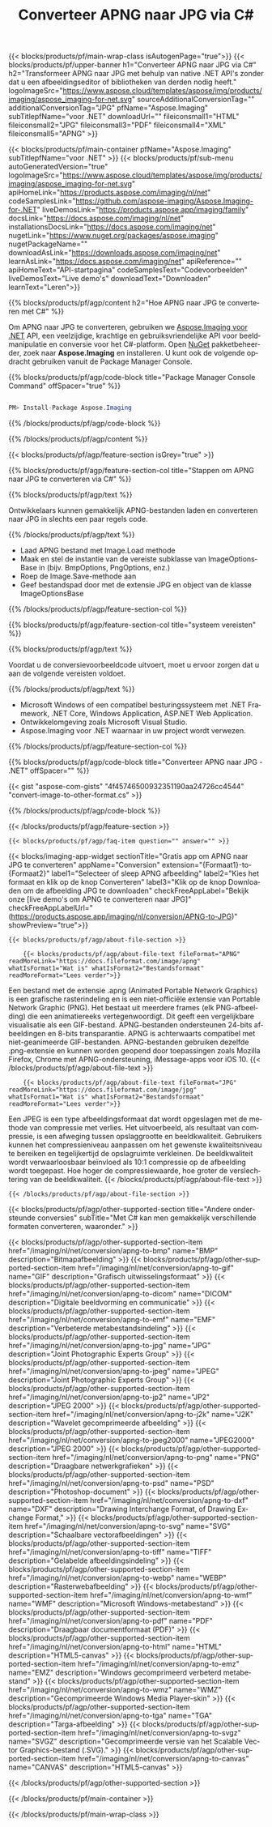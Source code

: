 ﻿---
title: Converteer APNG naar JPG via C# 
weight: 3920
url: /nl/net/conversion/apng-to-jpg/ 
lang: nl
langdirlevel: 2
locales: ja,it,zh-hant,ru,de,es,fr,nl,id,lt,pl,pt,vi,tr,ko,zh-hans
description: Voorbeeldcode voor APNG naar JPG C#-conversie. Gebruik API-voorbeeldcode voor batch APNG-bestanden naar JPG-conversie binnen VB.NET, Asp.NET of een op .NET gebaseerde toepassing.
---

{{< blocks/products/pf/main-wrap-class isAutogenPage="true">}}
{{< blocks/products/pf/upper-banner h1="Converteer APNG naar JPG via C#" h2="Transformeer APNG naar JPG met behulp van native .NET API's zonder dat u een afbeeldingseditor of bibliotheken van derden nodig heeft." logoImageSrc="https://www.aspose.cloud/templates/aspose/img/products/imaging/aspose_imaging-for-net.svg" sourceAdditionalConversionTag="" additionalConversionTag="JPG" pfName="Aspose.Imaging" subTitlepfName="voor .NET" downloadUrl="" fileiconsmall1="HTML" fileiconsmall2="JPG" fileiconsmall3="PDF" fileiconsmall4="XML" fileiconsmall5="APNG" >}}


{{< blocks/products/pf/main-container pfName="Aspose.Imaging" subTitlepfName="voor .NET" >}}
{{< blocks/products/pf/sub-menu autoGeneratedVersion="true" logoImageSrc="https://www.aspose.cloud/templates/aspose/img/products/imaging/aspose_imaging-for-net.svg" apiHomeLink="https://products.aspose.com/imaging/nl/net" codeSamplesLink="https://github.com/aspose-imaging/Aspose.Imaging-for-.NET" liveDemosLink="https://products.aspose.app/imaging/family" docsLink="https://docs.aspose.com/imaging/nl/net" installationsDocsLink="https://docs.aspose.com/imaging/net" nugetLink="https://www.nuget.org/packages/aspose.imaging" nugetPackageName="" downloadAsLink="https://downloads.aspose.com/imaging/net" learnAsLink="https://docs.aspose.com/imaging/net" apiReference="" apiHomeText="API-startpagina" codeSamplesText="Codevoorbeelden" liveDemosText="Live demo's" downloadText="Downloaden" learnText="Leren">}}

{{% blocks/products/pf/agp/content h2="Hoe APNG naar JPG te converteren met C#" %}}

Om APNG naar JPG te converteren, gebruiken we
[Aspose.Imaging voor .NET](https://products.aspose.com/imaging/net)
 API, een veelzijdige, krachtige en gebruiksvriendelijke API voor beeldmanipulatie en conversie voor het C#-platform. Open
 [NuGet](https://www.nuget.org/packages/aspose.imaging)
 pakketbeheerder, zoek naar
 **Aspose.Imaging**
 en installeren. U kunt ook de volgende opdracht gebruiken vanuit de Package Manager Console.

{{% blocks/products/pf/agp/code-block title="Package Manager Console Command" offSpacer="true" %}}

```cs

PM> Install-Package Aspose.Imaging

```

{{% /blocks/products/pf/agp/code-block %}}

{{% /blocks/products/pf/agp/content %}}

{{< blocks/products/pf/agp/feature-section isGrey="true" >}}

{{% blocks/products/pf/agp/feature-section-col title="Stappen om APNG naar JPG te converteren via C#" %}}

{{% blocks/products/pf/agp/text %}}

Ontwikkelaars kunnen gemakkelijk APNG-bestanden laden en converteren naar JPG in slechts een paar regels code.

{{% /blocks/products/pf/agp/text %}}

+ Laad APNG bestand met Image.Load methode
+ Maak en stel de instantie van de vereiste subklasse van ImageOptionsBase in (bijv. BmpOptions, PngOptions, enz.)
+ Roep de Image.Save-methode aan
+ Geef bestandspad door met de extensie JPG en object van de klasse ImageOptionsBase

{{% /blocks/products/pf/agp/feature-section-col %}}

{{% blocks/products/pf/agp/feature-section-col title="systeem vereisten" %}}

{{% blocks/products/pf/agp/text %}}

Voordat u de conversievoorbeeldcode uitvoert, moet u ervoor zorgen dat u aan de volgende vereisten voldoet.

{{% /blocks/products/pf/agp/text %}}

- Microsoft Windows of een compatibel besturingssysteem met .NET Framework, .NET Core, Windows Application, ASP.NET Web Application.
- Ontwikkelomgeving zoals Microsoft Visual Studio.
- Aspose.Imaging voor .NET waarnaar in uw project wordt verwezen.

{{% /blocks/products/pf/agp/feature-section-col %}}

{{% blocks/products/pf/agp/code-block title="Converteer APNG naar JPG - .NET" offSpacer="" %}}

{{< gist "aspose-com-gists" "4f45746500932351190aa24726cc4544" "convert-image-to-other-format.cs" >}}

{{% /blocks/products/pf/agp/code-block %}}

{{< /blocks/products/pf/agp/feature-section >}}

    {{< blocks/products/pf/agp/faq-item question="" answer="" >}}
 

{{< blocks/imaging-app-widget
        sectionTitle="Gratis app om APNG naar JPG te converteren"
        appName="Conversion"
        extension="{Formaat1}-to-{Formaat2}"
        label1="Selecteer of sleep APNG afbeelding"
        label2="Kies het formaat en klik op de knop Converteren"
        label3="Klik op de knop Downloaden om de afbeelding JPG te downloaden"
        checkFreeAppLabel="Bekijk onze [live demo's om APNG te converteren naar JPG]"
        checkFreeAppLabelUrl="(https://products.aspose.app/imaging/nl/conversion/APNG-to-JPG)"
        showPreview="true">}}

    {{< blocks/products/pf/agp/about-file-section >}}
       
        {{< blocks/products/pf/agp/about-file-text fileFormat="APNG" readMoreLink="https://docs.fileformat.com/image/apng" whatIsFormat1="Wat is" whatIsFormat2="Bestandsformaat" readMoreFormat="Lees verder">}}
Een bestand met de extensie .apng (Animated Portable Network Graphics) is een grafische rasterindeling en is een niet-officiële extensie van Portable Network Graphic (PNG). Het bestaat uit meerdere frames (elk PNG-afbeelding) die een animatiereeks vertegenwoordigt. Dit geeft een vergelijkbare visualisatie als een GIF-bestand. APNG-bestanden ondersteunen 24-bits afbeeldingen en 8-bits transparantie. APNG is achterwaarts compatibel met niet-geanimeerde GIF-bestanden. APNG-bestanden gebruiken dezelfde .png-extensie en kunnen worden geopend door toepassingen zoals Mozilla Firefox, Chrome met APNG-ondersteuning, iMessage-apps voor iOS 10.
        {{< /blocks/products/pf/agp/about-file-text >}}

        {{< blocks/products/pf/agp/about-file-text fileFormat="JPG" readMoreLink="https://docs.fileformat.com/image/jpg" whatIsFormat1="Wat is" whatIsFormat2="Bestandsformaat" readMoreFormat="Lees verder">}}
Een JPEG is een type afbeeldingsformaat dat wordt opgeslagen met de methode van compressie met verlies. Het uitvoerbeeld, als resultaat van compressie, is een afweging tussen opslaggrootte en beeldkwaliteit. Gebruikers kunnen het compressieniveau aanpassen om het gewenste kwaliteitsniveau te bereiken en tegelijkertijd de opslagruimte verkleinen. De beeldkwaliteit wordt verwaarloosbaar beïnvloed als 10:1 compressie op de afbeelding wordt toegepast. Hoe hoger de compressiewaarde, hoe groter de verslechtering van de beeldkwaliteit.
        {{< /blocks/products/pf/agp/about-file-text >}}

    {{< /blocks/products/pf/agp/about-file-section >}}

<!-- aboutfile Ends -->

{{< blocks/products/pf/agp/other-supported-section title="Andere ondersteunde conversies" subTitle="Met C# kan men gemakkelijk verschillende formaten converteren, waaronder." >}}

{{< blocks/products/pf/agp/other-supported-section-item href="/imaging/nl/net/conversion/apng-to-bmp" name="BMP" description="Bitmapafbeelding" >}}
{{< blocks/products/pf/agp/other-supported-section-item href="/imaging/nl/net/conversion/apng-to-gif" name="GIF" description="Grafisch uitwisselingsformaat" >}}
{{< blocks/products/pf/agp/other-supported-section-item href="/imaging/nl/net/conversion/apng-to-dicom" name="DICOM" description="Digitale beeldvorming en communicatie" >}}
{{< blocks/products/pf/agp/other-supported-section-item href="/imaging/nl/net/conversion/apng-to-emf" name="EMF" description="Verbeterde metabestandsindeling" >}}
{{< blocks/products/pf/agp/other-supported-section-item href="/imaging/nl/net/conversion/apng-to-jpg" name="JPG" description="Joint Photographic Experts Group" >}}
{{< blocks/products/pf/agp/other-supported-section-item href="/imaging/nl/net/conversion/apng-to-jpeg" name="JPEG" description="Joint Photographic Experts Group" >}}
{{< blocks/products/pf/agp/other-supported-section-item href="/imaging/nl/net/conversion/apng-to-jp2" name="JP2" description="JPEG 2000" >}}
{{< blocks/products/pf/agp/other-supported-section-item href="/imaging/nl/net/conversion/apng-to-j2k" name="J2K" description="Wavelet gecomprimeerde afbeelding" >}}
{{< blocks/products/pf/agp/other-supported-section-item href="/imaging/nl/net/conversion/apng-to-jpeg2000" name="JPEG2000" description="JPEG 2000" >}}
{{< blocks/products/pf/agp/other-supported-section-item href="/imaging/nl/net/conversion/apng-to-png" name="PNG" description="Draagbare netwerkgrafieken" >}}
{{< blocks/products/pf/agp/other-supported-section-item href="/imaging/nl/net/conversion/apng-to-psd" name="PSD" description="Photoshop-document" >}}
{{< blocks/products/pf/agp/other-supported-section-item href="/imaging/nl/net/conversion/apng-to-dxf" name="DXF" description="Drawing Interchange Format, of Drawing Exchange Format," >}}
{{< blocks/products/pf/agp/other-supported-section-item href="/imaging/nl/net/conversion/apng-to-svg" name="SVG" description="Schaalbare vectorafbeeldingen" >}}
{{< blocks/products/pf/agp/other-supported-section-item href="/imaging/nl/net/conversion/apng-to-tiff" name="TIFF" description="Gelabelde afbeeldingsindeling" >}}
{{< blocks/products/pf/agp/other-supported-section-item href="/imaging/nl/net/conversion/apng-to-webp" name="WEBP" description="Rasterwebafbeelding" >}}
{{< blocks/products/pf/agp/other-supported-section-item href="/imaging/nl/net/conversion/apng-to-wmf" name="WMF" description="Microsoft Windows-metabestand" >}}
{{< blocks/products/pf/agp/other-supported-section-item href="/imaging/nl/net/conversion/apng-to-pdf" name="PDF" description="Draagbaar documentformaat (PDF)" >}}
{{< blocks/products/pf/agp/other-supported-section-item href="/imaging/nl/net/conversion/apng-to-html" name="HTML" description="HTML5-canvas" >}}
{{< blocks/products/pf/agp/other-supported-section-item href="/imaging/nl/net/conversion/apng-to-emz" name="EMZ" description="Windows gecomprimeerd verbeterd metabestand" >}}
{{< blocks/products/pf/agp/other-supported-section-item href="/imaging/nl/net/conversion/apng-to-wmz" name="WMZ" description="Gecomprimeerde Windows Media Player-skin" >}}
{{< blocks/products/pf/agp/other-supported-section-item href="/imaging/nl/net/conversion/apng-to-tga" name="TGA" description="Targa-afbeelding" >}}
{{< blocks/products/pf/agp/other-supported-section-item href="/imaging/nl/net/conversion/apng-to-svgz" name="SVGZ" description="Gecomprimeerde versie van het Scalable Vector Graphics-bestand (.SVG)." >}}
{{< blocks/products/pf/agp/other-supported-section-item href="/imaging/nl/net/conversion/apng-to-canvas" name="CANVAS" description="HTML5-canvas" >}}

{{< /blocks/products/pf/agp/other-supported-section >}}

{{< /blocks/products/pf/main-container >}}
    
{{< /blocks/products/pf/main-wrap-class >}}
